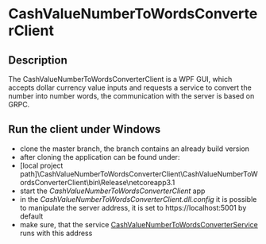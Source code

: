 # CashValueNumberToWordsConverterClient

## Description
The CashValueNumberToWordsConverterClient is a WPF GUI, which accepts dollar currency value inputs and requests a service to convert the number into number words,
the communication with the server is based on GRPC.

## Run the client under Windows

- clone the master branch, the branch contains an already build version
- after cloning the application can be found under:
- [local project path]\CashValueNumberToWordsConverterClient\CashValueNumberToWordsConverterClient\bin\Release\netcoreapp3.1
- start the *CashValueNumberToWordsConverterClient* app
- in the *CashValueNumberToWordsConverterClient.dll.config* it is possible to manipulate the server address, it is set to https://localhost:5001 by default
- make sure, that the service [CashValueNumberToWordsConverterService](https://github.com/inggisi/CashValueNumberToWordsConverterService) runs with this address
